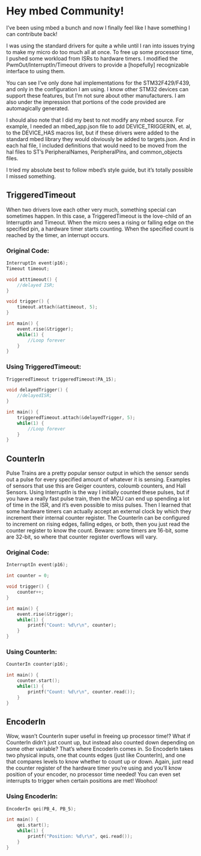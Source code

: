 # Hey mbed Community!

I’ve been using mbed a bunch and now I finally feel like I have something I can contribute back!  

I was using the standard drivers for quite a while until I ran into issues trying to make my micro do too much all at once.  To free up some processor time, I pushed some workload from ISRs to hardware timers.  I modified the PwmOut/InterruptIn/Timeout drivers to provide a [hopefully] recognizable interface to using them.  
 
You can see I’ve only done hal implementations for the STM32F429/F439, and only in the configuration I am using.  I know other STM32 devices can support these features, but I’m not sure about other manufacturers.  I am also under the impression that portions of the code provided are automagically generated.  

I should also note that I did my best to not modify any mbed source. For example, I needed an mbed_app.json file to add DEVICE_TRIGGERIN, et. al, to the DEVICE_HAS macros list, but if these drivers were added to the standard mbed library they would obviously be added to targets.json.  And in each hal file, I included definitions that would need to be moved from the hal files to ST’s PeripheralNames, PeripheralPins, and common_objects files.

I tried my absolute best to follow mbed’s style guide, but it’s totally possible I missed something.

## TriggeredTimeout
When two drivers love each other very much, something special can sometimes happen.  In this case, a TriggeredTimeout is the love-child of an InterruptIn and Timeout.  When the micro sees a rising or falling edge on the specified pin, a hardware timer starts counting.  When the specified count is reached by the timer, an interrupt occurs.

### Original Code:
```cpp
InterruptIn event(p16);
Timeout timeout;

void atttimeout() {
	//delayed ISR;
}

void trigger() {
	timeout.attach(&attimeout, 5);
}

int main() {
	event.rise(&trigger);
	while(1) {
		//Loop forever
	}
}
```
### Using TriggeredTimeout:
```cpp
TriggeredTimeout triggeredTimeout(PA_15);

void delayedTrigger() {
	//delayedISR;
}

int main() {
	triggeredTimeout.attach(&delayedTrigger, 5);
	while(1) {
		//Loop forever
	}
}
```

## CounterIn
Pulse Trains are a pretty popular sensor output in which the sensor sends out a pulse for every specified amount of whatever it is sensing.  Examples of sensors that use this are Geiger counters, coloumb counters, and Hall Sensors.  Using InterruptIn is the way I initially counted these pulses, but if you have a really fast pulse train, then the MCU can end up spending a lot of time in the ISR, and it’s even possible to miss pulses.  Then I learned that some hardware timers can actually accept an external clock by which they increment their internal counter register.  The CounterIn can be configured to increment on rising edges, falling edges, or both, then you just read the counter register to know the count.  Beware: some timers are 16-bit, some are 32-bit, so where that counter register overflows will vary. 

### Original Code:
```cpp
InterruptIn event(p16);

int counter = 0;

void trigger() {
	counter++;
}

int main() {
	event.rise(&trigger);
	while(1) {
		printf("Count: %d\r\n", counter);
	}
}
```
### Using CounterIn:
```cpp
CounterIn counter(p16);

int main() {
	counter.start();
	while(1) {
		printf("Count: %d\r\n", counter.read());
	}
}
```

## EncoderIn
Wow, wasn’t CounterIn super useful in freeing up processor time!?  What if CounterIn didn’t just count up, but instead also counted down depending on some other variable?  That’s where EncoderIn comes in. So EncoderIn takes two physical inputs, one that counts edges (just like CounterIn), and one that compares levels to know whether to count up or down.  Again, just read the counter register of the hardware timer you’re using and you’ll know position of your encoder, no processor time needed!  You can even set interrupts to trigger when certain positions are met! Woohoo!

### Using EncoderIn:
```cpp
EncoderIn qei(PB_4, PB_5);

int main() {
	qei.start();
	while(1) {
		printf("Position: %d\r\n", qei.read());
	}
}
```
